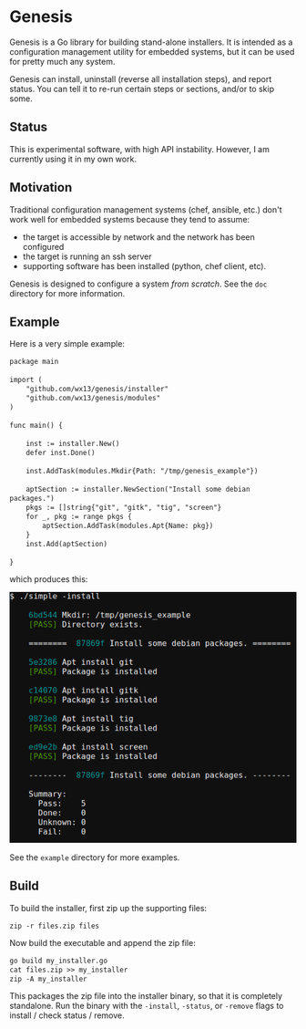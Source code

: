 Genesis
=======

Genesis is a Go library for building stand-alone installers.
It is intended as a configuration management utility for
embedded systems, but it can be used for pretty much any system.

Genesis can install, uninstall (reverse all installation steps), and
report status. You can tell it to re-run certain steps or sections,
and/or to skip some.


Status
------

This is experimental software, with high API instability.
However, I am currently using it in my own work.


Motivation
----------

Traditional configuration management systems (chef, ansible, etc.)
don't work well for embedded systems because they tend to assume:

- the target is accessible by network and the network has been configured
- the target is running an ssh server
- supporting software has been installed (python, chef client, etc).

Genesis is designed to configure a system *from scratch*.  See the `doc`
directory for more information.


Example
-------

Here is a very simple example:

    package main

    import (
        "github.com/wx13/genesis/installer"
        "github.com/wx13/genesis/modules"
    )

    func main() {

        inst := installer.New()
        defer inst.Done()

        inst.AddTask(modules.Mkdir{Path: "/tmp/genesis_example"})

        aptSection := installer.NewSection("Install some debian packages.")
        pkgs := []string{"git", "gitk", "tig", "screen"}
        for _, pkg := range pkgs {
            aptSection.AddTask(modules.Apt{Name: pkg})
        }
        inst.Add(aptSection)

    }

which produces this:

![genesis screenshot](doc/genesis.png)

See the `example` directory for more examples.


Build
-----

To build the installer, first zip up the supporting files:

    zip -r files.zip files

Now build the executable and append the zip file:

    go build my_installer.go
    cat files.zip >> my_installer
    zip -A my_installer

This packages the zip file into the installer binary, so that
it is completely standalone.  Run the binary with the `-install`, `-status`,
or `-remove` flags to install / check status / remove.


